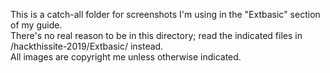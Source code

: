 This is a catch-all folder for screenshots I'm using in the "Extbasic" section of my guide.
<br>
There's no real reason to be in this directory; read the indicated files in /hackthissite-2019/Extbasic/ instead.
<br>
All images are copyright me unless otherwise indicated.
